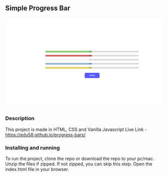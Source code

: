 ## Simple Progress Bar
![screenshot](screenshot/progress.png)
### Description
This project is made in HTML, CSS and Vanilla Javascript
Live Link - https://edu58.github.io/progress-bars/

### Installing and running
To run the project, clone the repo or download the repo to your pc/mac. Unzip the files if zipped. If not zipped, you can skip this step.
Open the index.html file in your browser.
